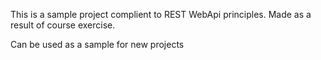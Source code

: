 This is a sample project complient to REST WebApi principles.
Made as a result of course exercise.

Can be used as a sample for new projects
